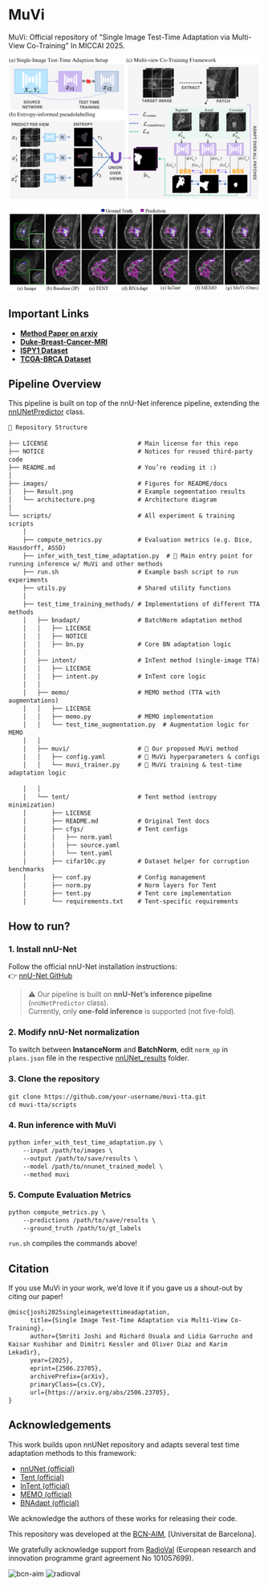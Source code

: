 # MuVi
MuVi: Official repository of "Single Image Test-Time Adaptation via Multi-View Co-Training" In MICCAI 2025.

![architecture](https://github.com/smriti-joshi/muvi/blob/main/images/architecture.png)

![result](https://github.com/smriti-joshi/muvi/blob/main/images/Result.png)

## Important Links

- [**Method Paper on arxiv**](https://arxiv.org/abs/2506.23705)
- [**Duke-Breast-Cancer-MRI**](https://www.cancerimagingarchive.net/collection/duke-breast-cancer-mri/)  
- [**ISPY1 Dataset**](https://www.cancerimagingarchive.net/collection/ispy1/) 
- [**TCGA-BRCA Dataset**](https://www.cancerimagingarchive.net/collection/tcga-brca/)

## Pipeline Overview

This pipeline is built on top of the nnU-Net inference pipeline, extending the [nnUNetPredictor](https://github.com/MIC-DKFZ/nnUNet/blob/master/nnunetv2/inference/predict_from_raw_data.py) class.

```
📂 Repository Structure

├── LICENSE                         # Main license for this repo
├── NOTICE                          # Notices for reused third-party code
├── README.md                       # You’re reading it :)
│
├── images/                         # Figures for README/docs
│   ├── Result.png                  # Example segmentation results
│   └── architecture.png            # Architecture diagram
│
└── scripts/                        # All experiment & training scripts
    │
    ├── compute_metrics.py          # Evaluation metrics (e.g. Dice, Hausdorff, ASSD)
    ├── infer_with_test_time_adaptation.py  # 🌟 Main entry point for running inference w/ MuVi and other methods
    ├── run.sh                      # Example bash script to run experiments
    ├── utils.py                    # Shared utility functions
    │
    ├── test_time_training_methods/ # Implementations of different TTA methods
    │   ├── bnadapt/                # BatchNorm adaptation method
    │   │   ├── LICENSE
    │   │   ├── NOTICE
    │   │   ├── bn.py               # Core BN adaptation logic
    │   │  
    │   ├── intent/                 # InTent method (single-image TTA)
    │   │   ├── LICENSE
    │   │   ├── intent.py           # InTent core logic
    │   │  
    │   ├── memo/                   # MEMO method (TTA with augmentations)
    │   │   ├── LICENSE
    │   │   ├── memo.py             # MEMO implementation
    │   │   └── test_time_augmentation.py  # Augmentation logic for MEMO
    │   │
    │   ├── muvi/                   # 🌟 Our proposed MuVi method
    │   │   ├── config.yaml         # 🌟 MuVi hyperparameters & configs
    │   │   └── muvi_trainer.py     # 🌟 MuVi training & test-time adaptation logic

    │   │
    │   └── tent/                   # Tent method (entropy minimization)
    │       ├── LICENSE
    │       ├── README.md           # Original Tent docs
    │       ├── cfgs/               # Tent configs
    │       │   ├── norm.yaml
    │       │   ├── source.yaml
    │       │   └── tent.yaml
    │       ├── cifar10c.py         # Dataset helper for corruption benchmarks
    │       ├── conf.py             # Config management
    │       ├── norm.py             # Norm layers for Tent
    │       ├── tent.py             # Tent core implementation
    │       └── requirements.txt    # Tent-specific requirements
```

## How to run?

### 1. Install nnU-Net
Follow the official nnU-Net installation instructions:  
👉 [nnU-Net GitHub](https://github.com/MIC-DKFZ/nnUNet)

> ⚠️ Our pipeline is built on **nnU-Net’s inference pipeline** (`nnUNetPredictor` class).  
> Currently, only **one-fold inference** is supported (not five-fold).

### 2. Modify nnU-Net normalization
To switch between **InstanceNorm** and **BatchNorm**, edit ```norm_op``` in ```plans.json``` file in the respective [nnUNet_results](https://github.com/smriti-joshi/muvi/tree/main/scripts/nnUNet_results/Duke101Baseline) folder. 

### 3. Clone the repository
```
git clone https://github.com/your-username/muvi-tta.git
cd muvi-tta/scripts
```

### 4. Run inference with MuVi

```
python infer_with_test_time_adaptation.py \
    --input /path/to/images \
    --output /path/to/save/results \
    --model /path/to/nnunet_trained_model \
    --method muvi
```

### 5. Compute Evaluation Metrics

```
python compute_metrics.py \
    --predictions /path/to/save/results \
    --ground_truth /path/to/gt_labels
```

```run.sh``` compiles the commands above! 

## Citation

If you use MuVi in your work, we’d love it if you gave us a shout-out by citing our paper!

```
@misc{joshi2025singleimagetesttimeadaptation,
      title={Single Image Test-Time Adaptation via Multi-View Co-Training}, 
      author={Smriti Joshi and Richard Osuala and Lidia Garrucho and Kaisar Kushibar and Dimitri Kessler and Oliver Diaz and Karim Lekadir},
      year={2025},
      eprint={2506.23705},
      archivePrefix={arXiv},
      primaryClass={cs.CV},
      url={https://arxiv.org/abs/2506.23705}, 
}
```
## Acknowledgements

This work builds upon nnUNet repository and adapts several test time adaptation methods to this framework:

- [nnUNet (official)](https://github.com/MIC-DKFZ/nnUNet) 
- [Tent (official)](https://github.com/DequanWang/tent) 
- [InTent (official)](https://github.com/mazurowski-lab/single-image-test-time-adaptation)  
- [MEMO (official)](https://github.com/zhangmarvin/memo)
- [BNAdapt (official)](https://github.com/bethgelab/robustness)
  
We acknowledge the authors of these works for releasing their code.

This repository was developed at the [BCN-AIM](https://www.bcn-aim.org/), [Universitat de Barcelona].  

We gratefully acknowledge support from [RadioVal](https://radioval.eu/) (European research and innovation programme grant agreement No 101057699).

![bcn-aim](https://github.com/smriti-joshi/muvi/blob/main/images/bcn-aim-logo.png) ![radioval](https://github.com/smriti-joshi/muvi/blob/main/images/radioval.png)





